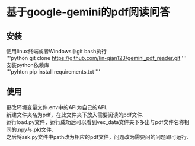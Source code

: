 # 基于google-gemini的pdf阅读问答

## 安装
使用linux终端或者Windows中git bash执行  
'''python
git clone https://github.com/lin-qian123/gemini_pdf_reader.git
'''
安装python依赖库  
'''pyhton
pip install requirements.txt
'''

## 使用
更改环境变量文件.env中的API为自己的API.  
新建文件夹名为pdf，在此文件夹下放入需要阅读的pdf文件.  
运行load.py文件，运行成功后可以看到vec_data文件夹下多出与pdf文件名称相同的.npy与.pkl文件.  
之后将ask.py文件中path改为相应的pdf文件，问题改为需要问的问题即可运行.  
